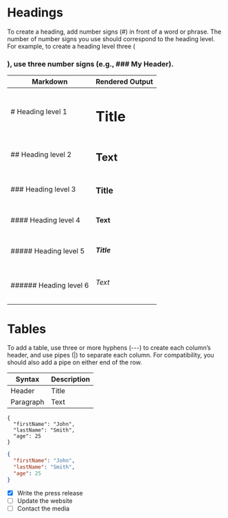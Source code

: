 # Headings

To create a heading, add number signs (#) in front of a word or phrase. The number of number signs you use should correspond to the heading level. For example, to create a heading level three (<h3>), use three number signs (e.g., ### My Header).

| Markdown               | Rendered Output |
| ---------------------- | --------------- |
| # Heading level 1      | <h1>Title</h1>  |
| ## Heading level 2     | <h2>Text</h2>   |
| ### Heading level 3    | <h3>Title</h3>  |
| #### Heading level 4   | <h4>Text</h4>   |
| ##### Heading level 5  | <h5>Title</h5>  |
| ###### Heading level 6 | <h6>Text</h6>   |

# Tables

To add a table, use three or more hyphens (---) to create each column’s header, and use pipes (|) to separate each column. For compatibility, you should also add a pipe on either end of the row.

| Syntax    | Description |
| --------- | ----------- |
| Header    | Title       |
| Paragraph | Text        |

```
{
  "firstName": "John",
  "lastName": "Smith",
  "age": 25
}
```

```json
{
  "firstName": "John",
  "lastName": "Smith",
  "age": 25
}
```

- [x] Write the press release
- [ ] Update the website
- [ ] Contact the media
